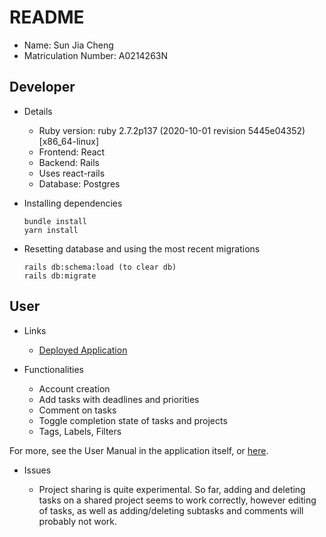 # README

- Name: Sun Jia Cheng
- Matriculation Number: A0214263N

## Developer

- Details

  - Ruby version: ruby 2.7.2p137 (2020-10-01 revision 5445e04352) [x86_64-linux]
  - Frontend: React
  - Backend: Rails
  - Uses react-rails
  - Database: Postgres

- Installing dependencies

  ```
  bundle install
  yarn install
  ```

- Resetting database and using the most recent migrations
  ```
  rails db:schema:load (to clear db)
  rails db:migrate
  ```

## User

- Links

  - [Deployed Application](secure-shelf-48205.herokuapp.com/)

- Functionalities

  - Account creation
  - Add tasks with deadlines and priorities
  - Comment on tasks
  - Toggle completion state of tasks and projects
  - Tags, Labels, Filters

For more, see the User Manual in the application itself, or [here](https://github.com/sunjc826/todo-list/blob/main/submission/final/UserManual.pdf).

- Issues

  - Project sharing is quite experimental. So far, adding and deleting tasks on a shared project seems to work correctly, however editing of tasks, as well as adding/deleting subtasks and comments will probably not work.
